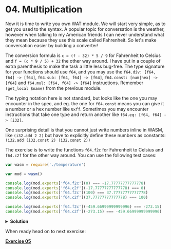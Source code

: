 # 04. Multiplication

Now it is time to write you own WAT module. We will start very simple, as to
get you used to the syntax. A popular topic for conversation is the weather,
however when talking to my American friends I can never understand what they
mean because they use this scale called Fahrenheit. So let's make conversation
easier by building a converter!

The conversion formula is `c = (f - 32) * 5 / 9` for Fahrenheit to Celsius and
`f = (c * 9 / 5) + 32` the other way around. I have put in a couple of extra
parenthesis to make the task a little less bug-free. The type signature for your
functions should use `f64`, and you may use the `f64.div: [f64, f64] -> [f64]`,
`f64.sub: [f64, f64] -> [f64]`, `f64.const: [num|hex] -> [f64]` and
`f64.mul: [f64, f64] -> [f64]` instructions. Remember `(get_local $name)` from
the previous module.

The typing notation here is not standard, but looks like the one you may
encounter in the spec, and eg. the one for `f64.const` means you can give it a
number or a hex number like `0xff`. Sometimes you may encounter instructions
that take one type and return another like `f64.eq: [f64, f64] -> [i32]`.

One surprising detail is that you cannot just write numbers inline in WASM, like
`(i32.add 2 2)` but have to explicitly define these numbers as constants:
 `(i32.add (i32.const 2) (i32.const 2))`


The exercise is to write the functions `f64.f2c` for Fahrenheit to Celsius and
`f64.c2f` for the other way around. You can use the following test cases:

```js
var wasm = require('./temperature')

var mod = wasm()

console.log(mod.exports['f64.f2c'](0) === -17.77777777777778)
console.log(mod.exports['f64.c2f'](-17.77777777777778) === 0)
console.log(mod.exports['f64.f2c'](100) === 37.77777777777778)
console.log(mod.exports['f64.c2f'](37.77777777777778) === 100)

console.log(mod.exports['f64.f2c'](-459.66999999999996) === -273.15)
console.log(mod.exports['f64.c2f'](-273.15) === -459.66999999999996)
```

<details>
  <summary><strong>Solution</strong></summary>

```webassembly
;; temperature.wat
(module $temperature
  (func $f64.f2c (export "f64.f2c")
    (param $f f64)
    (result f64)
    (f64.mul
      (f64.div (f64.const 5)
               (f64.const 9))
      (f64.sub (get_local $f)
               (f64.const 32))))
  (func $f64.c2f (export "f64.c2f")
    (param $c f64)
    (result f64)
    (; It's not supposed to be that easy :) ;)))
```

```sh
wat2js temperature.wat -o=temperature.js -- --debug-names
```
</details>

When ready head on to next exercise:

[**Exercise 05**](../05)
